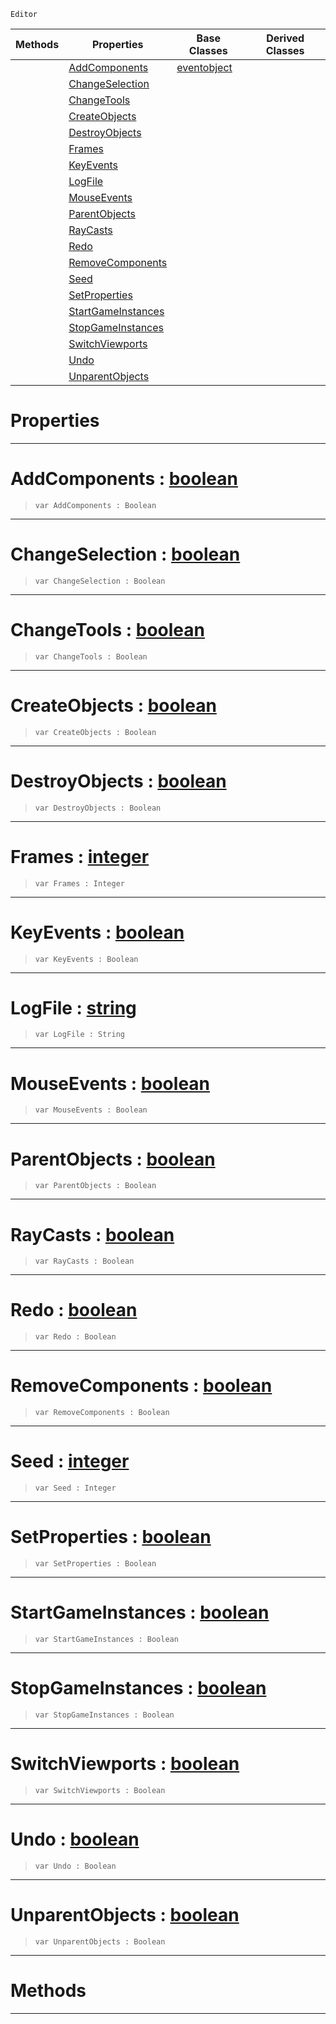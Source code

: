  `Editor`

|Methods|Properties|Base Classes|Derived Classes|
|---|---|---|---|
| |[ AddComponents](https://github.com/PlasmaEngine/PlasmaDocs/blob/master/code_reference/class_reference/stresstest.markdown#addcomponents-plasma-engin)|[eventobject](https://github.com/PlasmaEngine/PlasmaDocs/blob/master/code_reference/class_reference/eventobject.markdown)| |
| |[ ChangeSelection](https://github.com/PlasmaEngine/PlasmaDocs/blob/master/code_reference/class_reference/stresstest.markdown#changeselection-plasma-eng)| | |
| |[ ChangeTools](https://github.com/PlasmaEngine/PlasmaDocs/blob/master/code_reference/class_reference/stresstest.markdown#changetools-plasma-engine)| | |
| |[ CreateObjects](https://github.com/PlasmaEngine/PlasmaDocs/blob/master/code_reference/class_reference/stresstest.markdown#createobjects-plasma-engin)| | |
| |[ DestroyObjects](https://github.com/PlasmaEngine/PlasmaDocs/blob/master/code_reference/class_reference/stresstest.markdown#destroyobjects-plasma-engi)| | |
| |[ Frames](https://github.com/PlasmaEngine/PlasmaDocs/blob/master/code_reference/class_reference/stresstest.markdown#frames-plasma-engine-docum)| | |
| |[ KeyEvents](https://github.com/PlasmaEngine/PlasmaDocs/blob/master/code_reference/class_reference/stresstest.markdown#keyevents-plasma-engine-do)| | |
| |[ LogFile](https://github.com/PlasmaEngine/PlasmaDocs/blob/master/code_reference/class_reference/stresstest.markdown#logfile-plasma-engine-docu)| | |
| |[ MouseEvents](https://github.com/PlasmaEngine/PlasmaDocs/blob/master/code_reference/class_reference/stresstest.markdown#mouseevents-plasma-engine)| | |
| |[ ParentObjects](https://github.com/PlasmaEngine/PlasmaDocs/blob/master/code_reference/class_reference/stresstest.markdown#parentobjects-plasma-engin)| | |
| |[ RayCasts](https://github.com/PlasmaEngine/PlasmaDocs/blob/master/code_reference/class_reference/stresstest.markdown#raycasts-plasma-engine-doc)| | |
| |[ Redo](https://github.com/PlasmaEngine/PlasmaDocs/blob/master/code_reference/class_reference/stresstest.markdown#redo-plasma-engine-documen)| | |
| |[ RemoveComponents](https://github.com/PlasmaEngine/PlasmaDocs/blob/master/code_reference/class_reference/stresstest.markdown#removecomponents-plasma-en)| | |
| |[ Seed](https://github.com/PlasmaEngine/PlasmaDocs/blob/master/code_reference/class_reference/stresstest.markdown#seed-plasma-engine-documen)| | |
| |[ SetProperties](https://github.com/PlasmaEngine/PlasmaDocs/blob/master/code_reference/class_reference/stresstest.markdown#setproperties-plasma-engin)| | |
| |[ StartGameInstances](https://github.com/PlasmaEngine/PlasmaDocs/blob/master/code_reference/class_reference/stresstest.markdown#startgameinstances-plasma)| | |
| |[ StopGameInstances](https://github.com/PlasmaEngine/PlasmaDocs/blob/master/code_reference/class_reference/stresstest.markdown#stopgameinstances-plasma-e)| | |
| |[ SwitchViewports](https://github.com/PlasmaEngine/PlasmaDocs/blob/master/code_reference/class_reference/stresstest.markdown#switchviewports-plasma-eng)| | |
| |[ Undo](https://github.com/PlasmaEngine/PlasmaDocs/blob/master/code_reference/class_reference/stresstest.markdown#undo-plasma-engine-documen)| | |
| |[ UnparentObjects](https://github.com/PlasmaEngine/PlasmaDocs/blob/master/code_reference/class_reference/stresstest.markdown#unparentobjects-plasma-eng)| | |


 #  Properties


---  
 #  AddComponents : [boolean](https://github.com/PlasmaEngine/PlasmaDocs/blob/master/code_reference/lightning_base_types/boolean.markdown)

> 
> ``` lang=cpp, name=Lightning
> var AddComponents : Boolean


---  
 #  ChangeSelection : [boolean](https://github.com/PlasmaEngine/PlasmaDocs/blob/master/code_reference/lightning_base_types/boolean.markdown)

> 
> ``` lang=cpp, name=Lightning
> var ChangeSelection : Boolean


---  
 #  ChangeTools : [boolean](https://github.com/PlasmaEngine/PlasmaDocs/blob/master/code_reference/lightning_base_types/boolean.markdown)

> 
> ``` lang=cpp, name=Lightning
> var ChangeTools : Boolean


---  
 #  CreateObjects : [boolean](https://github.com/PlasmaEngine/PlasmaDocs/blob/master/code_reference/lightning_base_types/boolean.markdown)

> 
> ``` lang=cpp, name=Lightning
> var CreateObjects : Boolean


---  
 #  DestroyObjects : [boolean](https://github.com/PlasmaEngine/PlasmaDocs/blob/master/code_reference/lightning_base_types/boolean.markdown)

> 
> ``` lang=cpp, name=Lightning
> var DestroyObjects : Boolean


---  
 #  Frames : [integer](https://github.com/PlasmaEngine/PlasmaDocs/blob/master/code_reference/lightning_base_types/integer.markdown)

> 
> ``` lang=cpp, name=Lightning
> var Frames : Integer


---  
 #  KeyEvents : [boolean](https://github.com/PlasmaEngine/PlasmaDocs/blob/master/code_reference/lightning_base_types/boolean.markdown)

> 
> ``` lang=cpp, name=Lightning
> var KeyEvents : Boolean


---  
 #  LogFile : [string](https://github.com/PlasmaEngine/PlasmaDocs/blob/master/code_reference/lightning_base_types/string.markdown)

> 
> ``` lang=cpp, name=Lightning
> var LogFile : String


---  
 #  MouseEvents : [boolean](https://github.com/PlasmaEngine/PlasmaDocs/blob/master/code_reference/lightning_base_types/boolean.markdown)

> 
> ``` lang=cpp, name=Lightning
> var MouseEvents : Boolean


---  
 #  ParentObjects : [boolean](https://github.com/PlasmaEngine/PlasmaDocs/blob/master/code_reference/lightning_base_types/boolean.markdown)

> 
> ``` lang=cpp, name=Lightning
> var ParentObjects : Boolean


---  
 #  RayCasts : [boolean](https://github.com/PlasmaEngine/PlasmaDocs/blob/master/code_reference/lightning_base_types/boolean.markdown)

> 
> ``` lang=cpp, name=Lightning
> var RayCasts : Boolean


---  
 #  Redo : [boolean](https://github.com/PlasmaEngine/PlasmaDocs/blob/master/code_reference/lightning_base_types/boolean.markdown)

> 
> ``` lang=cpp, name=Lightning
> var Redo : Boolean


---  
 #  RemoveComponents : [boolean](https://github.com/PlasmaEngine/PlasmaDocs/blob/master/code_reference/lightning_base_types/boolean.markdown)

> 
> ``` lang=cpp, name=Lightning
> var RemoveComponents : Boolean


---  
 #  Seed : [integer](https://github.com/PlasmaEngine/PlasmaDocs/blob/master/code_reference/lightning_base_types/integer.markdown)

> 
> ``` lang=cpp, name=Lightning
> var Seed : Integer


---  
 #  SetProperties : [boolean](https://github.com/PlasmaEngine/PlasmaDocs/blob/master/code_reference/lightning_base_types/boolean.markdown)

> 
> ``` lang=cpp, name=Lightning
> var SetProperties : Boolean


---  
 #  StartGameInstances : [boolean](https://github.com/PlasmaEngine/PlasmaDocs/blob/master/code_reference/lightning_base_types/boolean.markdown)

> 
> ``` lang=cpp, name=Lightning
> var StartGameInstances : Boolean


---  
 #  StopGameInstances : [boolean](https://github.com/PlasmaEngine/PlasmaDocs/blob/master/code_reference/lightning_base_types/boolean.markdown)

> 
> ``` lang=cpp, name=Lightning
> var StopGameInstances : Boolean


---  
 #  SwitchViewports : [boolean](https://github.com/PlasmaEngine/PlasmaDocs/blob/master/code_reference/lightning_base_types/boolean.markdown)

> 
> ``` lang=cpp, name=Lightning
> var SwitchViewports : Boolean


---  
 #  Undo : [boolean](https://github.com/PlasmaEngine/PlasmaDocs/blob/master/code_reference/lightning_base_types/boolean.markdown)

> 
> ``` lang=cpp, name=Lightning
> var Undo : Boolean


---  
 #  UnparentObjects : [boolean](https://github.com/PlasmaEngine/PlasmaDocs/blob/master/code_reference/lightning_base_types/boolean.markdown)

> 
> ``` lang=cpp, name=Lightning
> var UnparentObjects : Boolean


---  
 #  Methods


---  
 

 